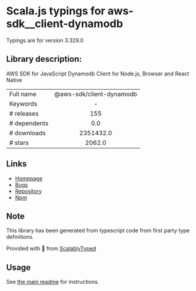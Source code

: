 
# Scala.js typings for aws-sdk__client-dynamodb

Typings are for version 3.329.0

## Library description:
AWS SDK for JavaScript Dynamodb Client for Node.js, Browser and React Native

|                    |                 |
| ------------------ | :-------------: |
| Full name          | @aws-sdk/client-dynamodb |
| Keywords           | - |
| # releases         | 155 |
| # dependents       | 0.0 |
| # downloads        | 2351432.0 |
| # stars            | 2062.0 |

## Links
- [Homepage](https://github.com/aws/aws-sdk-js-v3/tree/main/clients/client-dynamodb)
- [Bugs](https://github.com/aws/aws-sdk-js-v3/issues)
- [Repository](https://github.com/aws/aws-sdk-js-v3)
- [Npm](https://www.npmjs.com/package/%40aws-sdk%2Fclient-dynamodb)
    


## Note
This library has been generated from typescript code from first party type definitions.

Provided with :purple_heart: from [ScalablyTyped](https://github.com/oyvindberg/ScalablyTyped)

## Usage
See [the main readme](../../readme.md) for instructions.


